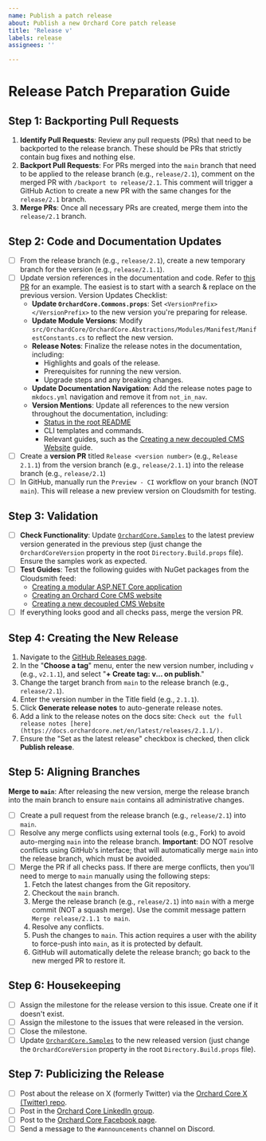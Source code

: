 ```yaml
---
name: Publish a patch release
about: Publish a new Orchard Core patch release
title: 'Release v'
labels: release
assignees: ''

---
```


# Release Patch Preparation Guide

## Step 1: Backporting Pull Requests

1. **Identify Pull Requests**: Review any pull requests (PRs) that need to be backported to the release branch. These should be PRs that strictly contain bug fixes and nothing else.
2. **Backport Pull Requests**: For PRs merged into the `main` branch that need to be applied to the release branch (e.g., `release/2.1`), comment on the merged PR with `/backport to release/2.1`. This comment will trigger a GitHub Action to create a new PR with the same changes for the `release/2.1` branch.
3. **Merge PRs**: Once all necessary PRs are created, merge them into the `release/2.1` branch.

## Step 2: Code and Documentation Updates

- [ ] From the release branch (e.g., `release/2.1`), create a new temporary branch for the version (e.g., `release/2.1.1`).
- [ ] Update version references in the documentation and code. Refer to [this PR](https://github.com/OrchardCMS/OrchardCore/pull/17065/files) for an example. The easiest is to start with a search & replace on the previous version. Version Updates Checklist:
  - **Update `OrchardCore.Commons.props`**: Set `<VersionPrefix></VersionPrefix>` to the new version you're preparing for release.
  - **Update Module Versions**: Modify `src/OrchardCore/OrchardCore.Abstractions/Modules/Manifest/ManifestConstants.cs` to reflect the new version.
  - **Release Notes**: Finalize the release notes in the documentation, including:
      - Highlights and goals of the release.
      - Prerequisites for running the new version.
      - Upgrade steps and any breaking changes.
  - **Update Documentation Navigation**: Add the release notes page to `mkdocs.yml` navigation and remove it from `not_in_nav`.
  - **Version Mentions**: Update all references to the new version throughout the documentation, including:
    - [Status in the root README](https://docs.orchardcore.net/en/latest/#status)
    - CLI templates and commands.
    - Relevant guides, such as the [Creating a new decoupled CMS Website](https://docs.orchardcore.net/en/latest/guides/decoupled-cms/) guide.
- [ ] Create a **version PR** titled `Release <version number>` (e.g., `Release 2.1.1`) from the version branch (e.g., `release/2.1.1`) into the release branch (e.g., `release/2.1`)
- [ ] In GitHub, manually run the `Preview - CI` workflow on your branch (NOT `main`). This will release a new preview version on Cloudsmith for testing.

## Step 3: Validation

- [ ] **Check Functionality**: Update [`OrchardCore.Samples`](https://github.com/OrchardCMS/OrchardCore.Samples) to the latest preview version generated in the previous step (just change the `OrchardCoreVersion` property in the root `Directory.Build.props` file). Ensure the samples work as expected.
- [ ] **Test Guides**: Test the following guides with NuGet packages from the Cloudsmith feed:
  - [Creating a modular ASP.NET Core application](https://docs.orchardcore.net/en/latest/guides/create-modular-application-mvc/)
  - [Creating an Orchard Core CMS website](https://docs.orchardcore.net/en/latest/guides/create-cms-application/)
  - [Creating a new decoupled CMS Website](https://docs.orchardcore.net/en/latest/guides/decoupled-cms/)
- [ ] If everything looks good and all checks pass, merge the version PR.

## Step 4: Creating the New Release

1. Navigate to the [GitHub Releases page](https://github.com/OrchardCMS/OrchardCore/releases/new).
2. In the "**Choose a tag**" menu, enter the new version number, including `v` (e.g., `v2.1.1`), and select "**+ Create tag: v... on publish**."
3. Change the target branch from `main` to the release branch (e.g., `release/2.1`).
4. Enter the version number in the Title field (e.g., `2.1.1`).
5. Click **Generate release notes** to auto-generate release notes.
6. Add a link to the release notes on the docs site: `Check out the full release notes [here](https://docs.orchardcore.net/en/latest/releases/2.1.1/).`
7. Ensure the "Set as the latest release" checkbox is checked, then click **Publish release**.

## Step 5: Aligning Branches

**Merge to `main`**: After releasing the new version, merge the release branch into the main branch to ensure `main` contains all administrative changes.

- [ ] Create a pull request from the release branch (e.g., `release/2.1`) into `main`.
- [ ] Resolve any merge conflicts using external tools (e.g., Fork) to avoid auto-merging `main` into the release branch. **Important**: DO NOT resolve conflicts using GitHub's interface; that will automatically merge `main` into the release branch, which must be avoided.
- [ ] Merge the PR if all checks pass. If there are merge conflicts, then you'll need to merge to `main` manually using the following steps:
  1. Fetch the latest changes from the Git repository.
  2. Checkout the `main` branch.
  3. Merge the release branch (e.g., `release/2.1`) into `main` with a merge commit (NOT a squash merge). Use the commit message pattern `Merge release/2.1.1 to main`.
  4. Resolve any conflicts.
  5. Push the changes to `main`. This action requires a user with the ability to force-push into `main`, as it is protected by default.
  6. GitHub will automatically delete the release branch; go back to the new merged PR to restore it.

## Step 6: Housekeeping

- [ ] Assign the milestone for the release version to this issue. Create one if it doesn't exist.
- [ ] Assign the milestone to the issues that were released in the version.
- [ ] Close the milestone.
- [ ] Update [`OrchardCore.Samples`](https://github.com/OrchardCMS/OrchardCore.Samples) to the new released version (just change the `OrchardCoreVersion` property in the root `Directory.Build.props` file).

## Step 7: Publicizing the Release

- [ ] Post about the release on X (formerly Twitter) via the [Orchard Core X (Twitter) repo](https://github.com/OrchardCMS/Orchard-Core-X-Twitter).
- [ ] Post in the [Orchard Core LinkedIn group](https://www.linkedin.com/groups/13605669/).
- [ ] Post to the [Orchard Core Facebook page](https://www.facebook.com/OrchardCore/).
- [ ] Send a message to the `#announcements` channel on Discord.
